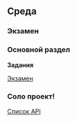 ## Среда


### Экзамен

### Основной раздел

**Задания**

[Экзамен](../../../../)


### Соло проект!
[Список API](https://github.com/public-apis/public-apis)
